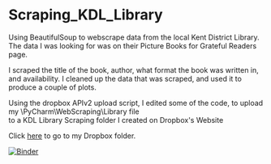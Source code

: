 # Scraping_KDL_Library

Using BeautifulSoup to webscrape data from the local Kent District Library.
The data I was looking for was on their Picture Books for Grateful Readers page.

I scraped the title of the book, author, what format the book was written in, and availability. 
I cleaned up the data that was scraped, and used it to produce a couple of plots.

Using the dropbox APIv2 upload script, I edited some of the code, to upload my \PyCharm\WebScraping\Library file   
to a KDL Library Scraping folder I created on Dropbox's Website

Click [here](https://www.dropbox.com/home/KDL%20Library%20Scrape) to go to my Dropbox folder.

[![Binder](https://mybinder.org/badge_logo.svg)](https://mybinder.org/v2/gh/Ambush3/Scraping_KDL_Library/HEAD)

